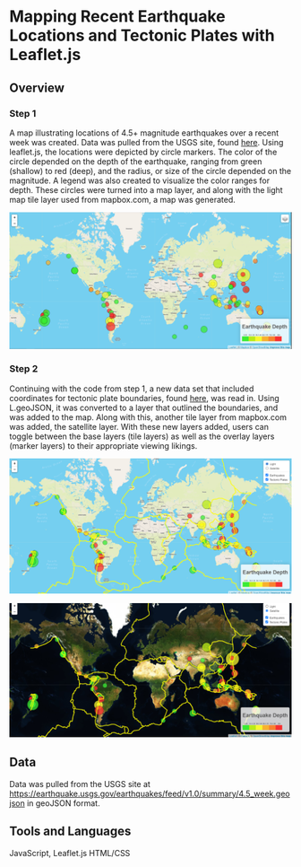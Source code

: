 # Mapping Recent Earthquake Locations and Tectonic Plates with Leaflet.js

## Overview

### Step 1

A map illustrating locations of 4.5+ magnitude earthquakes over a recent week was created. Data was pulled from the USGS site, found [here](https://earthquake.usgs.gov/earthquakes/feed/v1.0/summary/4.5_week.geojson). Using leaflet.js, the locations were depicted by circle markers. The color of the circle depended on the depth of the earthquake, ranging from green (shallow) to red (deep), and the radius, or size of the circle depended on the magnitude. A legend was also created to visualize the color ranges for depth. These circles were turned into a map layer, and along with the light map tile layer used from mapbox.com, a map was generated.

![Step-1-Final](Images/Step-1-Final.png)


### Step 2

Continuing with the code from step 1, a new data set that included coordinates for tectonic plate boundaries, found [here](https://raw.githubusercontent.com/fraxen/tectonicplates/master/GeoJSON/PB2002_boundaries.json), was read in. Using L.geoJSON, it was converted to a layer that outlined the boundaries, and was added to the map. Along with this, another tile layer from mapbox.com was added, the satellite layer. With these new layers added, users can toggle between the base layers (tile layers) as well as the overlay layers (marker layers) to their appropriate viewing likings.

![Step-2-Final-Light](Images/Step-2-Final-Light.png)

![Step-2-Final-Satellite](Images/Step-2-Final-Satellite.png)

## Data

Data was pulled from the USGS site at https://earthquake.usgs.gov/earthquakes/feed/v1.0/summary/4.5_week.geojson in geoJSON format.

## Tools and Languages

JavaScript, Leaflet.js
HTML/CSS
